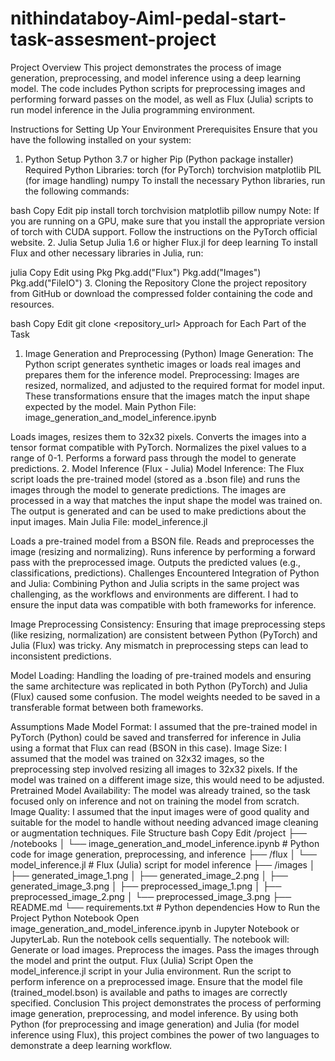 # nithindataboy-Aiml-pedal-start-task-assesment-project
Project Overview
This project demonstrates the process of image generation, preprocessing, and model inference using a deep learning model. The code includes Python scripts for preprocessing images and performing forward passes on the model, as well as Flux (Julia) scripts to run model inference in the Julia programming environment.

Instructions for Setting Up Your Environment
Prerequisites
Ensure that you have the following installed on your system:

1. Python Setup
Python 3.7 or higher
Pip (Python package installer)
Required Python Libraries:
torch (for PyTorch)
torchvision
matplotlib
PIL (for image handling)
numpy
To install the necessary Python libraries, run the following commands:

bash
Copy
Edit
pip install torch torchvision matplotlib pillow numpy
Note: If you are running on a GPU, make sure that you install the appropriate version of torch with CUDA support. Follow the instructions on the PyTorch official website.
2. Julia Setup
Julia 1.6 or higher
Flux.jl for deep learning
To install Flux and other necessary libraries in Julia, run:

julia
Copy
Edit
using Pkg
Pkg.add("Flux")
Pkg.add("Images")
Pkg.add("FileIO")
3. Cloning the Repository
Clone the project repository from GitHub or download the compressed folder containing the code and resources.

bash
Copy
Edit
git clone <repository_url>
Approach for Each Part of the Task
1. Image Generation and Preprocessing (Python)
Image Generation: The Python script generates synthetic images or loads real images and prepares them for the inference model.
Preprocessing: Images are resized, normalized, and adjusted to the required format for model input. These transformations ensure that the images match the input shape expected by the model.
Main Python File: image_generation_and_model_inference.ipynb

Loads images, resizes them to 32x32 pixels.
Converts the images into a tensor format compatible with PyTorch.
Normalizes the pixel values to a range of 0-1.
Performs a forward pass through the model to generate predictions.
2. Model Inference (Flux - Julia)
Model Inference: The Flux script loads the pre-trained model (stored as a .bson file) and runs the images through the model to generate predictions.
The images are processed in a way that matches the input shape the model was trained on.
The output is generated and can be used to make predictions about the input images.
Main Julia File: model_inference.jl

Loads a pre-trained model from a BSON file.
Reads and preprocesses the image (resizing and normalizing).
Runs inference by performing a forward pass with the preprocessed image.
Outputs the predicted values (e.g., classifications, predictions).
Challenges Encountered
Integration of Python and Julia: Combining Python and Julia scripts in the same project was challenging, as the workflows and environments are different. I had to ensure the input data was compatible with both frameworks for inference.

Image Preprocessing Consistency: Ensuring that image preprocessing steps (like resizing, normalization) are consistent between Python (PyTorch) and Julia (Flux) was tricky. Any mismatch in preprocessing steps can lead to inconsistent predictions.

Model Loading: Handling the loading of pre-trained models and ensuring the same architecture was replicated in both Python (PyTorch) and Julia (Flux) caused some confusion. The model weights needed to be saved in a transferable format between both frameworks.

Assumptions Made
Model Format: I assumed that the pre-trained model in PyTorch (Python) could be saved and transferred for inference in Julia using a format that Flux can read (BSON in this case).
Image Size: I assumed that the model was trained on 32x32 images, so the preprocessing step involved resizing all images to 32x32 pixels. If the model was trained on a different image size, this would need to be adjusted.
Pretrained Model Availability: The model was already trained, so the task focused only on inference and not on training the model from scratch.
Image Quality: I assumed that the input images were of good quality and suitable for the model to handle without needing advanced image cleaning or augmentation techniques.
File Structure
bash
Copy
Edit
/project
    ├── /notebooks
    │   └── image_generation_and_model_inference.ipynb  # Python code for image generation, preprocessing, and inference
    ├── /flux
    │   └── model_inference.jl  # Flux (Julia) script for model inference
    ├── /images
    │   ├── generated_image_1.png
    │   ├── generated_image_2.png
    │   ├── generated_image_3.png
    │   ├── preprocessed_image_1.png
    │   ├── preprocessed_image_2.png
    │   └── preprocessed_image_3.png
    ├── README.md
    └── requirements.txt  # Python dependencies
How to Run the Project
Python Notebook
Open image_generation_and_model_inference.ipynb in Jupyter Notebook or JupyterLab.
Run the notebook cells sequentially.
The notebook will:
Generate or load images.
Preprocess the images.
Pass the images through the model and print the output.
Flux (Julia) Script
Open the model_inference.jl script in your Julia environment.
Run the script to perform inference on a preprocessed image.
Ensure that the model file (trained_model.bson) is available and paths to images are correctly specified.
Conclusion
This project demonstrates the process of performing image generation, preprocessing, and model inference. By using both Python (for preprocessing and image generation) and Julia (for model inference using Flux), this project combines the power of two languages to demonstrate a deep learning workflow.

